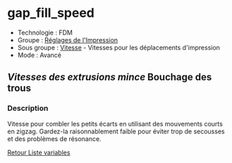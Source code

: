 # gap_fill_speed

* Technologie : FDM
* Groupe : [Réglages de l'Impression](../print_settings/print_settings.md)
* Sous groupe : [Vitesse](../print_settings/print_settings.md#vitesse) - Vitesses pour les déplacements d'impression
* Mode : Avancé

## *Vitesses des extrusions mince* Bouchage des trous

### Description

Vitesse pour combler les petits écarts en utilisant des mouvements courts en zigzag. Gardez-la raisonnablement faible pour éviter trop de secousses et des problèmes de résonance.

[Retour Liste variables](variable_list.md)